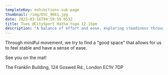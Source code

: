 ```yaml
---
templateKey: exhibitions-sub-page
thumbnail: /img/DSC_9661.jpg
date: 2023-03-16T04:59:59.653Z
title: Tues @CitySport Hatha Yoga 12.15pm
description: "A balance of effort and ease, exploring steadiness through asanas"
---
```


Through mindful movement, we try to find a “good space” that allows for us to feel stable and have a sense of ease.

See you on the mat!

The Franklin Building, 124 Goswell Rd., London EC1V 7DP